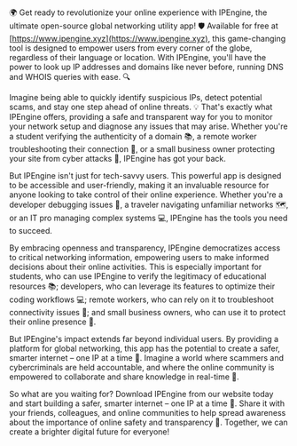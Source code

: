 🌍 Get ready to revolutionize your online experience with IPEngine, the ultimate open-source global networking utility app! 🛡️ Available for free at [https://www.ipengine.xyz](https://www.ipengine.xyz), this game-changing tool is designed to empower users from every corner of the globe, regardless of their language or location. With IPEngine, you'll have the power to look up IP addresses and domains like never before, running DNS and WHOIS queries with ease. 🔍

Imagine being able to quickly identify suspicious IPs, detect potential scams, and stay one step ahead of online threats. 💡 That's exactly what IPEngine offers, providing a safe and transparent way for you to monitor your network setup and diagnose any issues that may arise. Whether you're a student verifying the authenticity of a domain 📚, a remote worker troubleshooting their connection 🔧, or a small business owner protecting your site from cyber attacks 💼, IPEngine has got your back.

But IPEngine isn't just for tech-savvy users. This powerful app is designed to be accessible and user-friendly, making it an invaluable resource for anyone looking to take control of their online experience. Whether you're a developer debugging issues 🐝, a traveler navigating unfamiliar networks 🗺️, or an IT pro managing complex systems 💻, IPEngine has the tools you need to succeed.

By embracing openness and transparency, IPEngine democratizes access to critical networking information, empowering users to make informed decisions about their online activities. This is especially important for students, who can use IPEngine to verify the legitimacy of educational resources 📚; developers, who can leverage its features to optimize their coding workflows 💻; remote workers, who can rely on it to troubleshoot connectivity issues 🔧; and small business owners, who can use it to protect their online presence 💼.

But IPEngine's impact extends far beyond individual users. By providing a platform for global networking, this app has the potential to create a safer, smarter internet – one IP at a time 🚀. Imagine a world where scammers and cybercriminals are held accountable, and where the online community is empowered to collaborate and share knowledge in real-time 💬.

So what are you waiting for? Download IPEngine from our website today and start building a safer, smarter internet – one IP at a time 🌟. Share it with your friends, colleagues, and online communities to help spread awareness about the importance of online safety and transparency 📢. Together, we can create a brighter digital future for everyone!